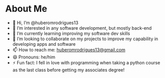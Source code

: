 # About Me
- 👋 Hi, I’m @huberomrodrigues13
- 👀 I’m interested in any software development, but mostly back-end 
- 🌱 I’m currently learning improving my software dev skills
- 💞️ I’m looking to collaborate on my projects to improve my capability in developing apps and software 
- 📫 How to reach me: huberomrodrigues13@gmail.com
- 😄 Pronouns: he/him
- ⚡ Fun fact: I fell in love with programming when taking a python course as the last class before getting my associates degree!

<!---
huberomrodrigues13/huberomrodrigues13 is a ✨ special ✨ repository because its `README.md` (this file) appears on your GitHub profile.
You can click the Preview link to take a look at your changes.
--->
